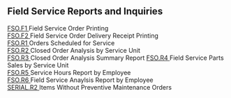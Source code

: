 ##  Field Service Reports and Inquiries

<PageHeader />

[ FSO.F1 ](FSO-F1/README.md) Field Service Order Printing   
[ FSO.F2 ](FSO-F2/README.md) Field Service Order Delivery Receipt Printing   
[ FSO.R1 ](FSO-R1/README.md) Orders Scheduled for Service   
[ FSO.R2 ](FSO-R2/README.md) Closed Order Analysis by Service Unit   
[ FSO.R3 ](FSO-R2/FSO-R3/README.md) Closed Order Analysis Summary Report
[ FSO.R4 ](FSO-R4/README.md) Field Service Parts Sales by Service Unit   
[ FSO.R5 ](FSO-R5/README.md) Service Hours Report by Employee   
[ FSO.R6 ](FSO-R6/README.md) Field Service Anaylsis Report by Employee   
[ SERIAL.R2 ](SERIAL-R2/README.md) Items Without Preventive Maintenance Orders   
  
<badge text= "Version 8.10.57" vertical="middle" />

<PageFooter />